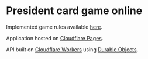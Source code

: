 # President card game online

Implemented game rules available [here](https://president.pages.dev/how-to-play).

Application hosted on [Cloudflare Pages](https://pages.cloudflare.com/).

API built on [Cloudflare Workers](https://workers.cloudflare.com/) using [Durable Objects](https://developers.cloudflare.com/workers/learning/using-durable-objects).
